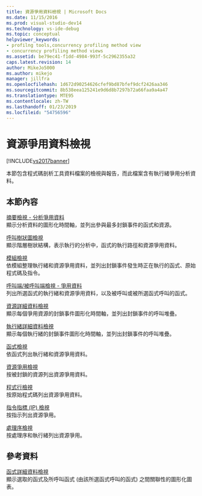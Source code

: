 ```yaml
---
title: 資源爭用資料檢視 | Microsoft Docs
ms.date: 11/15/2016
ms.prod: visual-studio-dev14
ms.technology: vs-ide-debug
ms.topic: conceptual
helpviewer_keywords:
- profilng tools,concurrency profiling method view
- concurrency profiling method views
ms.assetid: be79ec41-f1dd-4984-993f-5c2962355a32
caps.latest.revision: 14
author: MikeJo5000
ms.author: mikejo
manager: jillfra
ms.openlocfilehash: 1d672d90254626cfef9bd87bfef9dcf2426aa346
ms.sourcegitcommit: 8b538eea125241e9d6d8b7297b72a66faa9a4a47
ms.translationtype: MTE95
ms.contentlocale: zh-TW
ms.lasthandoff: 01/23/2019
ms.locfileid: "54756596"
---
```

# <a name="resource-contention-data-views"></a>資源爭用資料檢視
[!INCLUDE[vs2017banner](../includes/vs2017banner.md)]

本節包含程式碼剖析工具資料檔案的檢視與報告，而此檔案含有執行緒爭用分析資料。  
  
## <a name="in-this-section"></a>本節內容  
 [摘要檢視 - 分析爭用資料](../profiling/resource-contention-data-views.md)  
 顯示分析資料的圖形化時間軸，並列出參與最多封鎖事件的函式和資源。  
  
 [呼叫樹狀圖檢視](../profiling/call-tree-view-contention-data.md)  
 顯示階層樹狀結構，表示執行的分析中，函式的執行路徑和資源爭用資料。  
  
 [模組檢視](../profiling/modules-view-contention-data.md)  
 依模組整理執行緒和資源爭用資料，並列出封鎖事件發生時正在執行的函式、原始程式碼及指令。  
  
 [呼叫端/被呼叫端檢視 - 爭用資料](../profiling/caller-callee-view-contention-data.md)  
 列出所選函式的執行緒和資源爭用資料，以及被呼叫或被所選函式呼叫的函式。  
  
 [資源詳細資料檢視](../profiling/resource-details-view-contention-data.md)  
 顯示每個爭用資源的封鎖事件圖形化時間軸，並列出封鎖事件的呼叫堆疊。  
  
 [執行緒詳細資料檢視](../profiling/thread-details-view-contention-data.md)  
 顯示每個執行緒的封鎖事件圖形化時間軸，並列出封鎖事件的呼叫堆疊。  
  
 [函式檢視](../profiling/functions-view-contention-data.md)  
 依函式列出執行緒和資源爭用資料。  
  
 [資源爭用檢視](../profiling/resource-contentions-view-contention-data.md)  
 按被封鎖的資源列出資源爭用資料。  
  
 [程式行檢視](../profiling/lines-view-contention-data.md)  
 按原始程式碼列出資源爭用資料。  
  
 [指令指標 (IP) 檢視](../profiling/instruction-pointers-ips-view-contention-data.md)  
 按指示列出資源爭用。  
  
 [處理序檢視](../profiling/process-view-contention-data.md)  
 按處理序和執行緒列出資源爭用。  
  
## <a name="reference"></a>參考資料  
 [函式詳細資料檢視](../profiling/function-details-view.md)  
 顯示選取的函式及所呼叫函式 (由該所選函式呼叫的函式) 之間關聯性的圖形化圖表。
